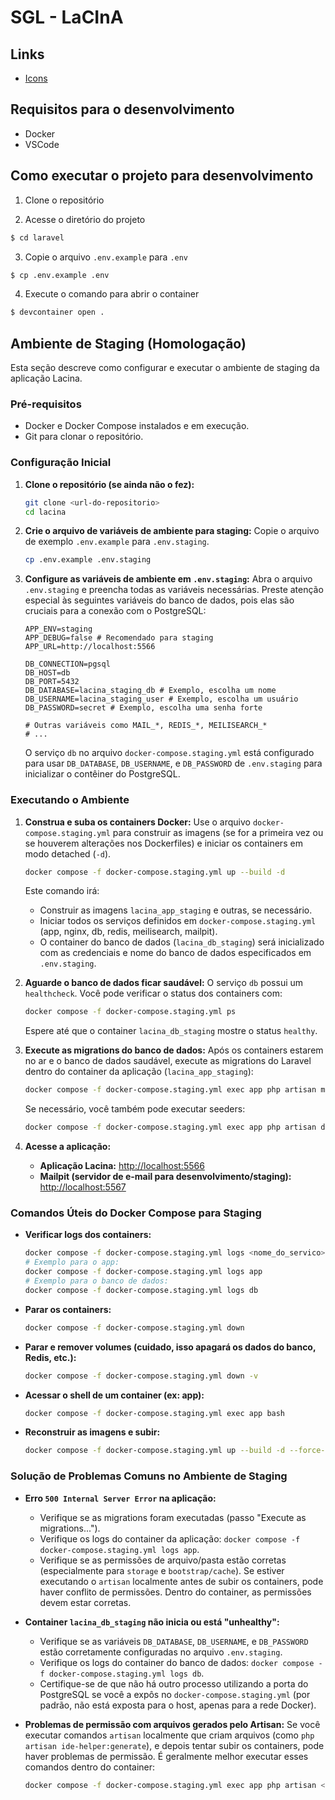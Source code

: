 <!-- <p align="center"><a href="https://laravel.com" target="_blank"><img src="https://raw.githubusercontent.com/laravel/art/master/logo-lockup/5%20SVG/2%20CMYK/1%20Full%20Color/laravel-logolockup-cmyk-red.svg" width="400" alt="Laravel Logo"></a></p>

<p align="center">
<a href="https://github.com/laravel/framework/actions"><img src="https://github.com/laravel/framework/workflows/tests/badge.svg" alt="Build Status"></a>
<a href="https://packagist.org/packages/laravel/framework"><img src="https://img.shields.io/packagist/dt/laravel/framework" alt="Total Downloads"></a>
<a href="https://packagist.org/packages/laravel/framework"><img src="https://img.shields.io/packagist/v/laravel/framework" alt="Latest Stable Version"></a>
<a href="https://packagist.org/packages/laravel/framework"><img src="https://img.shields.io/packagist/l/laravel/framework" alt="License"></a>
</p>

## About Laravel

Laravel is a web application framework with expressive, elegant syntax. We believe development must be an enjoyable and creative experience to be truly fulfilling. Laravel takes the pain out of development by easing common tasks used in many web projects, such as:

- [Simple, fast routing engine](https://laravel.com/docs/routing).
- [Powerful dependency injection container](https://laravel.com/docs/container).
- Multiple back-ends for [session](https://laravel.com/docs/session) and [cache](https://laravel.com/docs/cache) storage.
- Expressive, intuitive [database ORM](https://laravel.com/docs/eloquent).
- Database agnostic [schema migrations](https://laravel.com/docs/migrations).
- [Robust background job processing](https://laravel.com/docs/queues).
- [Real-time event broadcasting](https://laravel.com/docs/broadcasting).

Laravel is accessible, powerful, and provides tools required for large, robust applications.

## Learning Laravel

Laravel has the most extensive and thorough [documentation](https://laravel.com/docs) and video tutorial library of all modern web application frameworks, making it a breeze to get started with the framework.

You may also try the [Laravel Bootcamp](https://bootcamp.laravel.com), where you will be guided through building a modern Laravel application from scratch.

If you don't feel like reading, [Laracasts](https://laracasts.com) can help. Laracasts contains thousands of video tutorials on a range of topics including Laravel, modern PHP, unit testing, and JavaScript. Boost your skills by digging into our comprehensive video library.

## Laravel Sponsors

We would like to extend our thanks to the following sponsors for funding Laravel development. If you are interested in becoming a sponsor, please visit the [Laravel Partners program](https://partners.laravel.com).

### Premium Partners

- **[Vehikl](https://vehikl.com/)**
- **[Tighten Co.](https://tighten.co)**
- **[WebReinvent](https://webreinvent.com/)**
- **[Kirschbaum Development Group](https://kirschbaumdevelopment.com)**
- **[64 Robots](https://64robots.com)**
- **[Curotec](https://www.curotec.com/services/technologies/laravel/)**
- **[Cyber-Duck](https://cyber-duck.co.uk)**
- **[DevSquad](https://devsquad.com/hire-laravel-developers)**
- **[Jump24](https://jump24.co.uk)**
- **[Redberry](https://redberry.international/laravel/)**
- **[Active Logic](https://activelogic.com)**
- **[byte5](https://byte5.de)**
- **[OP.GG](https://op.gg)**

## Contributing

Thank you for considering contributing to the Laravel framework! The contribution guide can be found in the [Laravel documentation](https://laravel.com/docs/contributions).

## Code of Conduct

In order to ensure that the Laravel community is welcoming to all, please review and abide by the [Code of Conduct](https://laravel.com/docs/contributions#code-of-conduct).

## Security Vulnerabilities

If you discover a security vulnerability within Laravel, please send an e-mail to Taylor Otwell via [taylor@laravel.com](mailto:taylor@laravel.com). All security vulnerabilities will be promptly addressed.

## License

The Laravel framework is open-sourced software licensed under the [MIT license](https://opensource.org/licenses/MIT). -->

# SGL - LaCInA

## Links

- [Icons](https://heroicons.com/)

## Requisitos para o desenvolvimento

- Docker
- VSCode

## Como executar o projeto para desenvolvimento

1. Clone o repositório

2. Acesse o diretório do projeto

```bash
$ cd laravel
```

3. Copie o arquivo `.env.example` para `.env`

```bash
$ cp .env.example .env
```

4. Execute o comando para abrir o container

```bash
$ devcontainer open .
```

## Ambiente de Staging (Homologação)

Esta seção descreve como configurar e executar o ambiente de staging da aplicação Lacina.

### Pré-requisitos

- Docker e Docker Compose instalados e em execução.
- Git para clonar o repositório.

### Configuração Inicial

1. **Clone o repositório (se ainda não o fez):**

   ```bash
   git clone <url-do-repositorio>
   cd lacina
   ```

2. **Crie o arquivo de variáveis de ambiente para staging:**
   Copie o arquivo de exemplo `.env.example` para `.env.staging`.

   ```bash
   cp .env.example .env.staging
   ```

3. **Configure as variáveis de ambiente em `.env.staging`:**
   Abra o arquivo `.env.staging` e preencha todas as variáveis necessárias. Preste atenção especial às seguintes variáveis do banco de dados, pois elas são cruciais para a conexão com o PostgreSQL:

   ```text
   APP_ENV=staging
   APP_DEBUG=false # Recomendado para staging
   APP_URL=http://localhost:5566

   DB_CONNECTION=pgsql
   DB_HOST=db
   DB_PORT=5432
   DB_DATABASE=lacina_staging_db # Exemplo, escolha um nome
   DB_USERNAME=lacina_staging_user # Exemplo, escolha um usuário
   DB_PASSWORD=secret # Exemplo, escolha uma senha forte

   # Outras variáveis como MAIL_*, REDIS_*, MEILISEARCH_*
   # ...
   ```

   O serviço `db` no arquivo `docker-compose.staging.yml` está configurado para usar `DB_DATABASE`, `DB_USERNAME`, e `DB_PASSWORD` de `.env.staging` para inicializar o contêiner do PostgreSQL.

### Executando o Ambiente

1. **Construa e suba os containers Docker:**
   Use o arquivo `docker-compose.staging.yml` para construir as imagens (se for a primeira vez ou se houverem alterações nos Dockerfiles) e iniciar os containers em modo detached (`-d`).

   ```bash
   docker compose -f docker-compose.staging.yml up --build -d
   ```

   Este comando irá:
   - Construir as imagens `lacina_app_staging` e outras, se necessário.
   - Iniciar todos os serviços definidos em `docker-compose.staging.yml` (app, nginx, db, redis, meilisearch, mailpit).
   - O container do banco de dados (`lacina_db_staging`) será inicializado com as credenciais e nome do banco de dados especificados em `.env.staging`.

2. **Aguarde o banco de dados ficar saudável:**
   O serviço `db` possui um `healthcheck`. Você pode verificar o status dos containers com:

   ```bash
   docker compose -f docker-compose.staging.yml ps
   ```

   Espere até que o container `lacina_db_staging` mostre o status `healthy`.

3. **Execute as migrations do banco de dados:**
   Após os containers estarem no ar e o banco de dados saudável, execute as migrations do Laravel dentro do container da aplicação (`lacina_app_staging`):

   ```bash
   docker compose -f docker-compose.staging.yml exec app php artisan migrate
   ```

   Se necessário, você também pode executar seeders:

   ```bash
   docker compose -f docker-compose.staging.yml exec app php artisan db:seed
   ```

4. **Acesse a aplicação:**
   - **Aplicação Lacina:** [http://localhost:5566](http://localhost:5566)
   - **Mailpit (servidor de e-mail para desenvolvimento/staging):** [http://localhost:5567](http://localhost:5567)

### Comandos Úteis do Docker Compose para Staging

- **Verificar logs dos containers:**

  ```bash
  docker compose -f docker-compose.staging.yml logs <nome_do_servico>
  # Exemplo para o app:
  docker compose -f docker-compose.staging.yml logs app
  # Exemplo para o banco de dados:
  docker compose -f docker-compose.staging.yml logs db
  ```

- **Parar os containers:**

  ```bash
  docker compose -f docker-compose.staging.yml down
  ```

- **Parar e remover volumes (cuidado, isso apagará os dados do banco, Redis, etc.):**

  ```bash
  docker compose -f docker-compose.staging.yml down -v
  ```

- **Acessar o shell de um container (ex: app):**

  ```bash
  docker compose -f docker-compose.staging.yml exec app bash
  ```

- **Reconstruir as imagens e subir:**

  ```bash
  docker compose -f docker-compose.staging.yml up --build -d --force-recreate
  ```

### Solução de Problemas Comuns no Ambiente de Staging

- **Erro `500 Internal Server Error` na aplicação:**
  - Verifique se as migrations foram executadas (passo "Execute as migrations...").
  - Verifique os logs do container da aplicação: `docker compose -f docker-compose.staging.yml logs app`.
  - Verifique se as permissões de arquivo/pasta estão corretas (especialmente para `storage` e `bootstrap/cache`). Se estiver executando o `artisan` localmente antes de subir os containers, pode haver conflito de permissões. Dentro do container, as permissões devem estar corretas.

- **Container `lacina_db_staging` não inicia ou está "unhealthy":**
  - Verifique se as variáveis `DB_DATABASE`, `DB_USERNAME`, e `DB_PASSWORD` estão corretamente configuradas no arquivo `.env.staging`.
  - Verifique os logs do container do banco de dados: `docker compose -f docker-compose.staging.yml logs db`.
  - Certifique-se de que não há outro processo utilizando a porta do PostgreSQL se você a expôs no `docker-compose.staging.yml` (por padrão, não está exposta para o host, apenas para a rede Docker).

- **Problemas de permissão com arquivos gerados pelo Artisan:**
  Se você executar comandos `artisan` localmente que criam arquivos (como `php artisan ide-helper:generate`), e depois tentar subir os containers, pode haver problemas de permissão. É geralmente melhor executar esses comandos dentro do container:

  ```bash
  docker compose -f docker-compose.staging.yml exec app php artisan <seu-comando>
  ```
